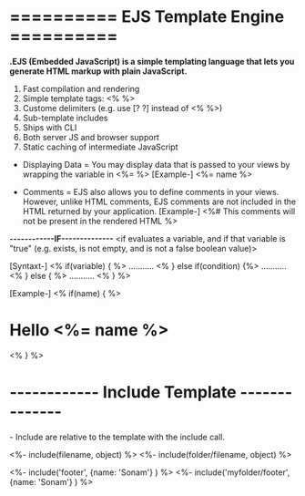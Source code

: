 # ========== EJS Template Engine ==========

**.EJS (Embedded JavaScript) is a simple templating language that lets you generate HTML markup with plain JavaScript.**

1. Fast compilation and rendering
2. Simple template tags: <% %>
3. Custome delimiters (e.g. use [? ?] instead of <% %>)
4. Sub-template includes
5. Ships with CLI
6. Both server JS and browser support
7. Static caching of intermediate JavaScript


* Displaying Data = You may display data that is passed to your views by wrapping the variable in <%= %>
[Example-]
<%= name %>

* Comments = EJS also allows you to define comments in your views. However, unlike HTML comments, EJS comments are not included in the HTML returned by your application.
[Example-]
<%# This comments will not be present in the rendered HTML %>



**------------IF--------------**
<if evaluates a variable, and if that variable is "true" (e.g. exists, is not empty, and is not a false boolean value)>

[Syntaxt-]
<% if(variable) { %>
    ...........
<% } else if(condition) {%>
    ...........
<% } else { %>
    ...........
<% } %>

[Example-]
<% if(name) { %>
    <h1> Hello <%= name %> </h1>
<% } %>



# ------------ Include Template --------------

<include> - Include are relative to the template with the include call.

<!-- Syntaxt -->
<%- include(filename, object) %>
<%- include(folder/filename, object) %>

<!-- Example -->
<%- include('footer', {name: 'Sonam'} ) %>
<%- include('myfolder/footer', {name: 'Sonam'} ) %>